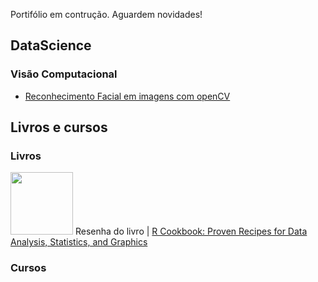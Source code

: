 Portifólio em contrução. Aguardem novidades!

## DataScience



### Visão Computacional

- [Reconhecimento Facial em imagens com openCV](https://github.com/jonasaacampos/Reconhecimento-Facial-em-imagens-com-openCV)


## Livros e cursos


### Livros
<a href="https://amzn.to/39u8mul"><img height="100" src="https://images-na.ssl-images-amazon.com/images/I/51YLVsva7BL._SX379_BO1,204,203,200_.jpg"></a> Resenha do livro | [R Cookbook: Proven Recipes for Data Analysis, Statistics, and Graphics](https://rpubs.com/jaac/resenhas-RCookbook)

### Cursos
